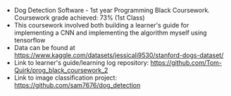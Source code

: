 - Dog Detection Software - 1st year Programming Black Coursework. Coursework grade achieved: 73% (1st Class)
- This coursework involved both building a learner's guide for implementing a CNN and implementing the
  algorithm myself using tensorflow
- Data can be found at https://www.kaggle.com/datasets/jessicali9530/stanford-dogs-dataset/
- Link to learner's guide/learning log repository: https://github.com/Tom-Quirk/prog_black_coursework_2 
- Link to image classification project: https://github.com/sam7676/dog_detection
